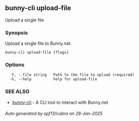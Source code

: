 ## bunny-cli upload-file

Upload a single file

### Synopsis

Upload a single file to Bunny.net.

```
bunny-cli upload-file [flags]
```

### Options

```
  -f, --file string   Path to the file to upload (required)
  -h, --help          help for upload-file
```

### SEE ALSO

* [bunny-cli](bunny-cli.md)	 - A CLI tool to interact with Bunny.net

###### Auto generated by spf13/cobra on 28-Jan-2025
